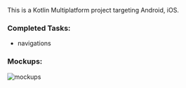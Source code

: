 This is a Kotlin Multiplatform project targeting Android, iOS.

### Completed Tasks: 
- navigations 


### Mockups: 
![mockups](https://github.com/user-attachments/assets/2ff7f620-d6df-4240-884c-106b53262162)
